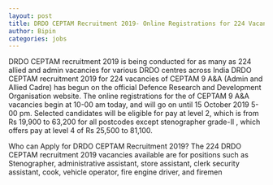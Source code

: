 ```yaml
---
layout: post
title: DRDO CEPTAM Recruitment 2019- Online Registrations for 224 Vacancies Begin
author: Bipin
categories: jobs
---
```

DRDO CEPTAM recruitment 2019 is being conducted for as many as 224 allied and admin vacancies for various DRDO centres across India
DRDO CEPTAM recruitment 2019 for 224 vacancies of CEPTAM 9 A&A (Admin and Allied Cadre) has begun on the official Defence Research and Development Organisation website. The online registrations for the of CEPTAM 9 A&A vacancies begin at 10-00 am today, and will go on until 15 October 2019 5-00 pm. Selected candidates will be eligible for pay at level 2, which is from Rs 19,900 to 63,200 for all postcodes except stenographer grade-II , which offers pay at level 4 of Rs 25,500 to 81,100.

Who can Apply for DRDO CEPTAM Recruitment 2019?
The 224 DRDO CEPTAM recruitment 2019 vacancies available are for positions such as Stenographer, administrative assistant, store assistant, clerk security assistant, cook, vehicle operator, fire engine driver, and firemen